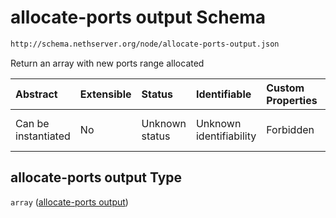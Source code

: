 # allocate-ports output Schema

```txt
http://schema.nethserver.org/node/allocate-ports-output.json
```

Return an array with new ports range allocated

| Abstract            | Extensible | Status         | Identifiable            | Custom Properties | Additional Properties | Access Restrictions | Defined In                                                                           |
| :------------------ | :--------- | :------------- | :---------------------- | :---------------- | :-------------------- | :------------------ | :----------------------------------------------------------------------------------- |
| Can be instantiated | No         | Unknown status | Unknown identifiability | Forbidden         | Allowed               | none                | [allocate-ports-output.json](node/allocate-ports-output.json "open original schema") |

## allocate-ports output Type

`array` ([allocate-ports output](allocate-ports-output.md))
